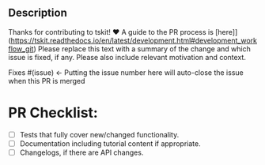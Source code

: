 ## Description

Thanks for contributing to tskit! :heart:
A guide to the PR process is [here]](https://tskit.readthedocs.io/en/latest/development.html#development_workflow_git)
Please replace this text with a summary of the change and which issue is fixed, if any. Please also include relevant motivation and context.

Fixes #(issue) <- Putting the issue number here will auto-close the issue when this PR is merged 

# PR Checklist:

- [ ] Tests that fully cover new/changed functionality.
- [ ] Documentation including tutorial content if appropriate.
- [ ] Changelogs, if there are API changes.

